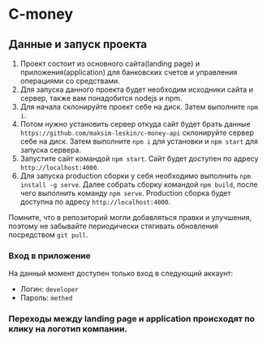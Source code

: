 # C-money

## Данные и запуск проекта
1. Проект состоит из основного сайта(landing page) и приложения(application) для банковских счетов и управления операциями со средствами.
2. Для запуска данного проекта будет необходим исходники сайта и сервер, также вам понадобится nodejs и npm.
3. Для начала склонируйте проект себе на диск. Затем выполните `npm i`.
4. Потом нужно установить сервер откуда сайт будет брать данные `https://github.com/maksim-leskin/c-money-api` склонируйте сервер себе на диск. Затем выполните `npm i` для установки и `npm start` для запуска сервера.
5. Запустите сайт командой `npm start`. Сайт будет доступен по адресу `http://localhost:4000`.
6. Для запуска production сборки у себя необходимо выполнить `npm install -g serve`. Далее собрать сборку командой `npm build`, после чего выполнить команду `npm serve`. Production сборка будет доступна по адресу `http://localhost:4000`.

Помните, что в репозиторий могли добавляться правки и улучшения, поэтому не забывайте периодически стягивать обновления посредством `git pull`.

### Вход в приложение
На данный момент доступен только вход в следующий аккаунт:  
* Логин: `developer`  
* Пароль: `methed` 


### Переходы между landing page и application происходят по клику на логотип компании.